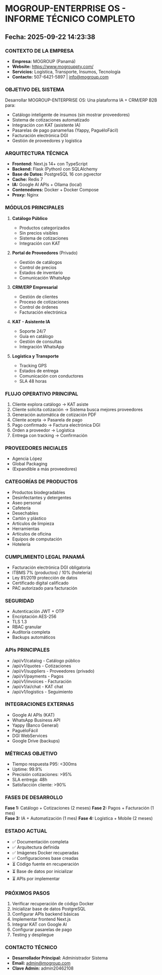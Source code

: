 # MOGROUP-ENTERPRISE OS - INFORME TÉCNICO COMPLETO
## Fecha: 2025-09-22 14:23:38

### CONTEXTO DE LA EMPRESA
- **Empresa:** MOGROUP (Panamá)
- **Website:** https://www.mogrouppty.com/
- **Servicios:** Logística, Transporte, Insumos, Tecnología
- **Contacto:** 507-6421-5897 | info@mogroup.com

### OBJETIVO DEL SISTEMA
Desarrollar MOGROUP-ENTERPRISE OS: Una plataforma IA + CRM/ERP B2B para:
- Catálogo inteligente de insumos (sin mostrar proveedores)
- Sistema de cotizaciones automatizado
- Integración con KAT (asistente IA)
- Pasarelas de pago panameñas (Yappy, PaguéloFácil)
- Facturación electrónica DGI
- Gestión de proveedores y logística

### ARQUITECTURA TÉCNICA
- **Frontend:** Next.js 14+ con TypeScript
- **Backend:** Flask (Python) con SQLAlchemy
- **Base de Datos:** PostgreSQL 16 con pgvector
- **Cache:** Redis 7
- **IA:** Google AI APIs + Ollama (local)
- **Contenedores:** Docker + Docker Compose
- **Proxy:** Nginx

### MÓDULOS PRINCIPALES
1. **Catálogo Público**
   - Productos categorizados
   - Sin precios visibles
   - Sistema de cotizaciones
   - Integración con KAT

2. **Portal de Proveedores** (Privado)
   - Gestión de catálogos
   - Control de precios
   - Estados de inventario
   - Comunicación WhatsApp

3. **CRM/ERP Empresarial**
   - Gestión de clientes
   - Proceso de cotizaciones
   - Control de órdenes
   - Facturación electrónica

4. **KAT - Asistente IA**
   - Soporte 24/7
   - Guía en catálogo
   - Gestión de consultas
   - Integración WhatsApp

5. **Logística y Transporte**
   - Tracking GPS
   - Estados de entrega
   - Comunicación con conductores
   - SLA 48 horas

### FLUJO OPERATIVO PRINCIPAL
1. Cliente explora catálogo → KAT asiste
2. Cliente solicita cotización → Sistema busca mejores proveedores
3. Generación automática de cotización PDF
4. Cliente acepta → Pasarela de pago
5. Pago confirmado → Factura electrónica DGI
6. Orden a proveedor → Logística
7. Entrega con tracking → Confirmación

### PROVEEDORES INICIALES
- Agencia López
- Global Packaging
- (Expandible a más proveedores)

### CATEGORÍAS DE PRODUCTOS
- Productos biodegradables
- Desinfectantes y detergentes
- Aseo personal
- Cafetería
- Desechables
- Cartón y plástico
- Artículos de limpieza
- Herramientas
- Artículos de oficina
- Equipos de computación
- Hotelería

### CUMPLIMIENTO LEGAL PANAMÁ
- Facturación electrónica DGI obligatoria
- ITBMS 7% (productos) / 10% (hotelería)
- Ley 81/2019 protección de datos
- Certificado digital calificado
- PAC autorizado para facturación

### SEGURIDAD
- Autenticación JWT + OTP
- Encriptación AES-256
- TLS 1.3
- RBAC granular
- Auditoría completa
- Backups automáticos

### APIs PRINCIPALES
- /api/v1/catalog - Catálogo público
- /api/v1/quotes - Cotizaciones
- /api/v1/suppliers - Proveedores (privado)
- /api/v1/payments - Pagos
- /api/v1/invoices - Facturación
- /api/v1/ai/chat - KAT chat
- /api/v1/logistics - Seguimiento

### INTEGRACIONES EXTERNAS
- Google AI APIs (KAT)
- WhatsApp Business API
- Yappy (Banco General)
- PaguéloFácil
- DGI WebServices
- Google Drive (backups)

### MÉTRICAS OBJETIVO
- Tiempo respuesta P95: <300ms
- Uptime: 99.9%
- Precisión cotizaciones: >95%
- SLA entrega: 48h
- Satisfacción cliente: >90%

### FASES DE DESARROLLO
**Fase 1:** Catálogo + Cotizaciones (2 meses)
**Fase 2:** Pagos + Facturación (1 mes)  
**Fase 3:** IA + Automatización (1 mes)
**Fase 4:** Logística + Mobile (2 meses)

### ESTADO ACTUAL
- ✅ Documentación completa
- ✅ Arquitectura definida
- ✅ Imágenes Docker recuperadas
- ✅ Configuraciones base creadas
- ⏳ Código fuente en recuperación
- ⏳ Base de datos por inicializar
- ⏳ APIs por implementar

### PRÓXIMOS PASOS
1. Verificar recuperación de código Docker
2. Inicializar base de datos PostgreSQL
3. Configurar APIs backend básicas
4. Implementar frontend Next.js
5. Integrar KAT con Google AI
6. Configurar pasarelas de pago
7. Testing y despliegue

### CONTACTO TÉCNICO
- **Desarrollador Principal:** Administrador Sistema
- **Email:** admin@mogroup.com
- **Clave Admin:** admin20462108
